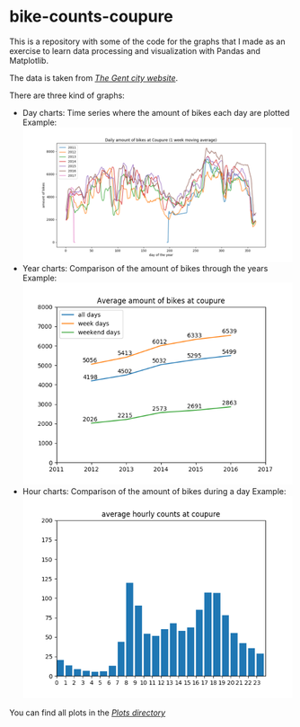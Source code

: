 # bike-counts-coupure

This is a repository with some of the code for the graphs that I made as an exercise to learn data processing and visualization with Pandas and Matplotlib. 

The data is taken from [*The Gent city website*](https://data.stad.gent/data/236).

There are three kind of graphs:
* Day charts: Time series where the amount of bikes each day are plotted
Example:
![Daily bikes](https://github.com/multavici/bike-counts-coupure/blob/master/plots/daily_bikes_per_year.png?raw=true "Daily bikes")
* Year charts: Comparison of the amount of bikes through the years
Example:
![Average daily bikes each year](https://github.com/multavici/bike-counts-coupure/blob/master/plots/avg_daily_bikes_each_year.png?raw=true "Average daily bikes each year")
* Hour charts: Comparison of the amount of bikes during a day
Example:
![Average bikes per hour](https://github.com/multavici/bike-counts-coupure/blob/master/plots/hourly_bikes_barchart.png?raw=true "Average bikes per hour")

You can find all plots in the [*Plots directory*](https://github.com/multavici/bike-counts-coupure/tree/master/plots)
